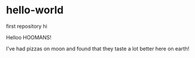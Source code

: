 # hello-world

first repository
hi

Helloo HOOMANS!

I've had pizzas on moon and found that they taste a lot better here on earth!
